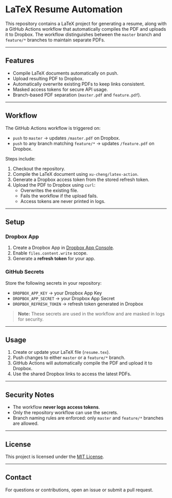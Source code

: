 # LaTeX Resume Automation

This repository contains a LaTeX project for generating a resume, along with a GitHub Actions workflow that automatically compiles the PDF and uploads it to Dropbox. The workflow distinguishes between the `master` branch and `feature/*` branches to maintain separate PDFs.

---

## Features

- Compile LaTeX documents automatically on push.
- Upload resulting PDF to Dropbox.
- Automatically overwrite existing PDFs to keep links consistent.
- Masked access tokens for secure API usage.
- Branch-based PDF separation (`master.pdf` and `feature.pdf`).

---

## Workflow

The GitHub Actions workflow is triggered on:

- `push` to `master` → updates `/master.pdf` on Dropbox.
- `push` to any branch matching `feature/*` → updates `/feature.pdf` on Dropbox.

Steps include:

1. Checkout the repository.
2. Compile the LaTeX document using `xu-cheng/latex-action`.
3. Generate a Dropbox access token from the stored refresh token.
4. Upload the PDF to Dropbox using `curl`:
   - Overwrites the existing file.
   - Fails the workflow if the upload fails.
   - Access tokens are never printed in logs.

---

## Setup

### Dropbox App

1. Create a Dropbox App in [Dropbox App Console](https://www.dropbox.com/developers/apps).
2. Enable `files.content.write` scope.
3. Generate a **refresh token** for your app.

### GitHub Secrets

Store the following secrets in your repository:

- `DROPBOX_APP_KEY` → your Dropbox App Key
- `DROPBOX_APP_SECRET` → your Dropbox App Secret
- `DROPBOX_REFRESH_TOKEN` → refresh token generated in Dropbox

> **Note:** These secrets are used in the workflow and are masked in logs for security.

---

## Usage

1. Create or update your LaTeX file (`resume.tex`).
2. Push changes to either `master` or a `feature/*` branch.
3. GitHub Actions will automatically compile the PDF and upload it to Dropbox.
4. Use the shared Dropbox links to access the latest PDFs.

---

## Security Notes

- The workflow **never logs access tokens**.
- Only the repository workflow can use the secrets.
- Branch naming rules are enforced: only `master` and `feature/*` branches are allowed.

---

## License

This project is licensed under the [MIT License](LICENSE).

---

## Contact

For questions or contributions, open an issue or submit a pull request.
